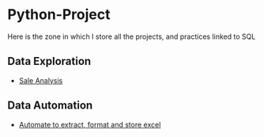 # Python-Project

Here is the zone in which I store all the projects, and practices linked to SQL

## Data Exploration
- [Sale Analysis](https://github.com/stevetran77/Sales_Analysis/blob/main/Sales%20Analysis%20.ipynb)


## Data Automation
- [Automate to extract, format and store excel](https://github.com/stevetran77/Python-Project/blob/main/Auto%20Extract%2C%20Format%2C%20Store%20.ipynb)






